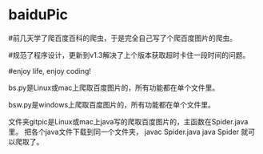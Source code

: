 # baiduPic

#前几天学了爬百度百科的爬虫，于是完全自己写了个爬百度图片的爬虫。

#规范了程序设计，更新到v1.3解决了上个版本获取超时卡住一段时间的问题。

#enjoy life, enjoy coding!

bs.py是Linux或mac上爬取百度图片的，所有功能都在单个文件里。

bsw.py是windows上爬取百度图片的，所有功能都在单个文件里。



文件夹gitpic是Linux或mac上java写的爬取百度图片的，主函数在Spider.java里。
把各个java文件下载到同一个文件夹，
javac Spider.java
java Spider
就可以爬取了。
